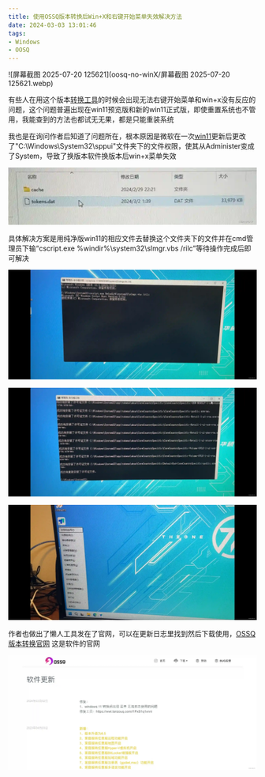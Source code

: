 ```yaml
---
title: 使用OSSQ版本转换后Win+X和右键开始菜单失效解决方法
date: 2024-03-03 13:01:46
tags:
- Windows
- OOSQ
---
```


![屏幕截图 2025-07-20 125621](oosq-no-winX/屏幕截图 2025-07-20 125621.webp)

有些人在用这个版本[转换工具](https://so.csdn.net/so/search?q=转换工具&spm=1001.2101.3001.7020)的时候会出现无法右键开始菜单和win+x没有反应的问题，这个问题普遍出现在win11预览版和新的win11正式版，即使重置系统也不管用，我能查到的方法也都试无无果，都是只能重装系统 

我也是在询问作者后知道了问题所在，根本原因是微软在一次[win11](https://so.csdn.net/so/search?q=win11&spm=1001.2101.3001.7020)更新后更改了"C:\Windows\System32\sppui\"文件夹下的文件权限，使其从Administer变成了System，导致了换版本软件换版本后win+x菜单失效

![a24a57a30baebbe8265c3300703d21b5](oosq-no-winX/a24a57a30baebbe8265c3300703d21b5.webp)

具体解决方案是用纯净版win11的相应文件去替换这个文件夹下的文件并在cmd管理员下输“cscript.exe %windir%\system32\slmgr.vbs /rilc”等待操作完成后即可解决

![994ceca1aaa7640fb8396ab09c67d0a4](oosq-no-winX/994ceca1aaa7640fb8396ab09c67d0a4.webp)

![4f940637c3d3de2dd6c7f77951bb30c2](oosq-no-winX/4f940637c3d3de2dd6c7f77951bb30c2.webp)



![78e08dfded342584bfb048668fd6fc9a](oosq-no-winX/78e08dfded342584bfb048668fd6fc9a.webp)

作者也做出了懒人工具发在了官网，可以在更新日志里找到然后下载使用，[OSSQ版本转换官网](https://ossq.cn/switching.html) 这是软件的官网

![958547831a40eb0148df10e6e2333006](oosq-no-winX/958547831a40eb0148df10e6e2333006.webp)

